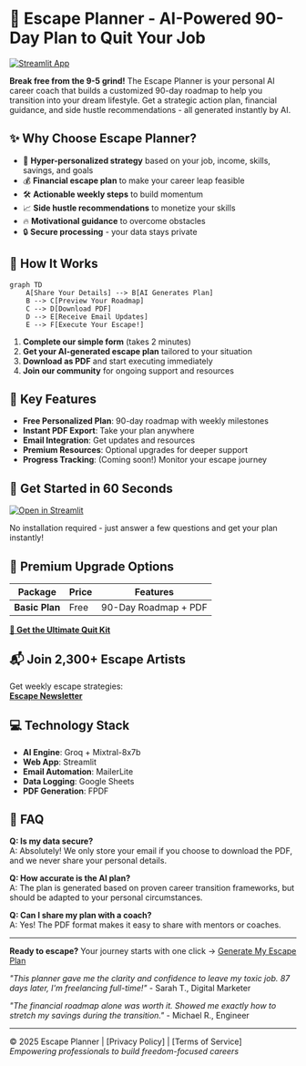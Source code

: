 # 🧧 Escape Planner - AI-Powered 90-Day Plan to Quit Your Job

[![Streamlit App](https://static.streamlit.io/badges/streamlit_badge_black_white.svg)](https://escapeplan.streamlit.app)

**Break free from the 9-5 grind!** The Escape Planner is your personal AI career coach that builds a customized 90-day roadmap to help you transition into your dream lifestyle. Get a strategic action plan, financial guidance, and side hustle recommendations - all generated instantly by AI.

## ✨ Why Choose Escape Planner?

- 🚀 **Hyper-personalized strategy** based on your job, income, skills, savings, and goals
- 💰 **Financial escape plan** to make your career leap feasible
- 🛠️ **Actionable weekly steps** to build momentum
- 📈 **Side hustle recommendations** to monetize your skills
- 🔥 **Motivational guidance** to overcome obstacles
- 🔒 **Secure processing** - your data stays private

## 🔁 How It Works

```mermaid
graph TD
    A[Share Your Details] --> B[AI Generates Plan]
    B --> C[Preview Your Roadmap]
    C --> D[Download PDF]
    D --> E[Receive Email Updates]
    E --> F[Execute Your Escape!]
```

1. **Complete our simple form** (takes 2 minutes)
2. **Get your AI-generated escape plan** tailored to your situation
3. **Download as PDF** and start executing immediately
4. **Join our community** for ongoing support and resources

## 🎯 Key Features

- **Free Personalized Plan**: 90-day roadmap with weekly milestones
- **Instant PDF Export**: Take your plan anywhere
- **Email Integration**: Get updates and resources
- **Premium Resources**: Optional upgrades for deeper support
- **Progress Tracking**: (Coming soon!) Monitor your escape journey

## 🚀 Get Started in 60 Seconds

[![Open in Streamlit](https://static.streamlit.io/badges/streamlit_badge_black_white.svg)](https://escapeplan.streamlit.app)

No installation required - just answer a few questions and get your plan instantly!

## 💼 Premium Upgrade Options

| Package        | Price    | Features                     |
|----------------|----------|------------------------------|
| **Basic Plan** | Free     | 90-Day Roadmap + PDF         |


**[🚀 Get the Ultimate Quit Kit](https://gumroad.com/l/quitkit)**

## 📬 Join 2,300+ Escape Artists

Get weekly escape strategies:  
**[Escape Newsletter](https://subscribepage.io/escape-plan)**

## 💻 Technology Stack

- **AI Engine**: Groq + Mixtral-8x7b
- **Web App**: Streamlit
- **Email Automation**: MailerLite
- **Data Logging**: Google Sheets
- **PDF Generation**: FPDF

## 🙋 FAQ

**Q: Is my data secure?**  
A: Absolutely! We only store your email if you choose to download the PDF, and we never share your personal details.

**Q: How accurate is the AI plan?**  
A: The plan is generated based on proven career transition frameworks, but should be adapted to your personal circumstances.

**Q: Can I share my plan with a coach?**  
A: Yes! The PDF format makes it easy to share with mentors or coaches.

---

**Ready to escape?** Your journey starts with one click → [Generate My Escape Plan](https://your-app-url.streamlit.app)

*"This planner gave me the clarity and confidence to leave my toxic job. 87 days later, I'm freelancing full-time!"* - Sarah T., Digital Marketer

*"The financial roadmap alone was worth it. Showed me exactly how to stretch my savings during the transition."* - Michael R., Engineer

---

© 2025 Escape Planner | [Privacy Policy] | [Terms of Service]  
*Empowering professionals to build freedom-focused careers*